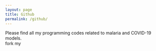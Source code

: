```yaml
---
layout: page
title: Github
permalink: /github/
---
```


Please find all my programming codes related to malaria and COVID-19 models.
<br> fork my 
